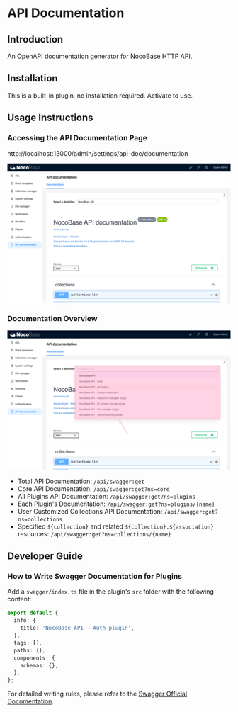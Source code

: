 # API Documentation

<PluginInfo name="api-doc"></PluginInfo>

## Introduction

An OpenAPI documentation generator for NocoBase HTTP API.

## Installation

This is a built-in plugin, no installation required. Activate to use.

## Usage Instructions

### Accessing the API Documentation Page

http://localhost:13000/admin/settings/api-doc/documentation

![](./static/NFhXbRvfgoP08QxpAwdclb17nfc.png)

### Documentation Overview

![](./static/HYjubXpVOokLitxuC90cxSzHnJb.png)

- Total API Documentation: `/api/swagger:get`
- Core API Documentation: `/api/swagger:get?ns=core`
- All Plugins API Documentation: `/api/swagger:get?ns=plugins`
- Each Plugin's Documentation: `/api/swagger:get?ns=plugins/{name}`
- User Customized Collections API Documentation: `/api/swagger:get?ns=collections`
- Specified `${collection}` and related `${collection}.${association}` resources: `/api/swagger:get?ns=collections/{name}`

## Developer Guide

### How to Write Swagger Documentation for Plugins

Add a `swagger/index.ts` file in the plugin's `src` folder with the following content:

```typescript
export default {
  info: {
    title: 'NocoBase API - Auth plugin',
  },
  tags: [],
  paths: {},
  components: {
    schemas: {},
  },
};
```

For detailed writing rules, please refer to the [Swagger Official Documentation](https://swagger.io/docs/specification/about/).